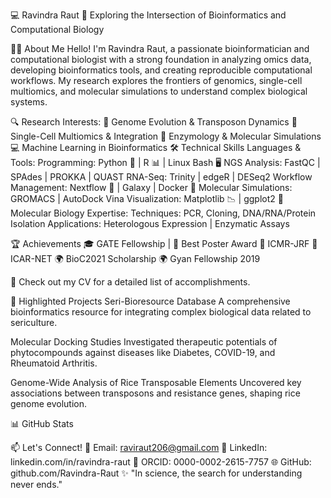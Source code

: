 💻 Ravindra Raut
🚀 Exploring the Intersection of Bioinformatics and Computational Biology


🧑‍🔬 About Me
Hello! I'm Ravindra Raut, a passionate bioinformatician and computational biologist with a strong foundation in analyzing omics data, developing bioinformatics tools, and creating reproducible computational workflows. My research explores the frontiers of genomics, single-cell multiomics, and molecular simulations to understand complex biological systems.

🔍 Research Interests:
🌱 Genome Evolution & Transposon Dynamics
🧬 Single-Cell Multiomics & Integration
🧪 Enzymology & Molecular Simulations
💻 Machine Learning in Bioinformatics
🛠️ Technical Skills
Languages & Tools:
Programming: Python 🐍 | R 📊 | Linux Bash 🖥️
NGS Analysis: FastQC | SPAdes | PROKKA | QUAST
RNA-Seq: Trinity | edgeR | DESeq2
Workflow Management: Nextflow 🚀 | Galaxy | Docker 🐳
Molecular Simulations: GROMACS | AutoDock Vina
Visualization: Matplotlib 📉 | ggplot2 🎨
Molecular Biology Expertise:
Techniques: PCR, Cloning, DNA/RNA/Protein Isolation
Applications: Heterologous Expression | Enzymatic Assays

🏆 Achievements
🎓 GATE Fellowship | 
🥇 Best Poster Award
🏅 ICMR-JRF
🏅 ICAR-NET
🌍 BioC2021 Scholarship
🌍 Gyan Fellowship 2019


📖 Check out my CV for a detailed list of accomplishments.

🌟 Highlighted Projects
Seri-Bioresource Database
A comprehensive bioinformatics resource for integrating complex biological data related to sericulture.

Molecular Docking Studies
Investigated therapeutic potentials of phytocompounds against diseases like Diabetes, COVID-19, and Rheumatoid Arthritis.

Genome-Wide Analysis of Rice Transposable Elements
Uncovered key associations between transposons and resistance genes, shaping rice genome evolution.

📊 GitHub Stats


📫 Let's Connect!
📧 Email: raviraut206@gmail.com
🔗 LinkedIn: linkedin.com/in/ravindra-raut
🧬 ORCID: 0000-0002-2615-7757
🌐 GitHub: github.com/Ravindra-Raut
✨ "In science, the search for understanding never ends."


